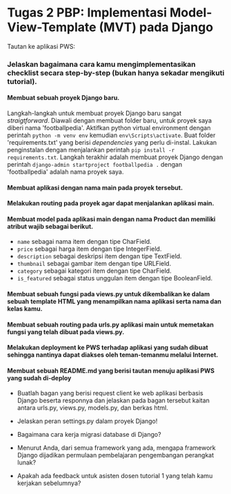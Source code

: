 # Tugas 2 PBP: Implementasi Model-View-Template (MVT) pada Django

Tautan ke aplikasi PWS: 

### Jelaskan bagaimana cara kamu mengimplementasikan checklist secara step-by-step (bukan hanya sekadar mengikuti tutorial).

#### Membuat sebuah proyek Django baru.
Langkah-langkah untuk membuat proyek Django baru sangat *straigtforward*. Diawali dengan membuat folder baru, untuk proyek saya diberi nama 'footballpedia'. Aktifkan python virtual environment dengan perintah `python -m venv env`  kemudian `env\Scripts\activate`. Buat folder 'requirements.txt' yang berisi *dependencies* yang perlu di-instal. Lakukan penginstalan dengan menjalankan perintah `pip install -r requirements.txt`. Langkah terakhir adalah membuat proyek Django dengan perintah `django-admin startproject footballpedia .` dengan 'footballpedia' adalah nama proyek saya.

#### Membuat aplikasi dengan nama main pada proyek tersebut.


#### Melakukan routing pada proyek agar dapat menjalankan aplikasi main.


#### Membuat model pada aplikasi main dengan nama Product dan memiliki atribut wajib sebagai berikut.
- `name` sebagai nama item dengan tipe CharField.
- `price` sebagai harga item dengan tipe IntegerField.
- `description` sebagai deskripsi item dengan tipe TextField.
- `thumbnail` sebagai gambar item dengan tipe URLField.
- `category` sebagai kategori item dengan tipe CharField.
- `is_featured` sebagai status unggulan item dengan tipe BooleanField.



#### Membuat sebuah fungsi pada views.py untuk dikembalikan ke dalam sebuah template HTML yang menampilkan nama aplikasi serta nama dan kelas kamu.


#### Membuat sebuah routing pada urls.py aplikasi main untuk memetakan fungsi yang telah dibuat pada views.py.


####  Melakukan deployment ke PWS terhadap aplikasi yang sudah dibuat sehingga nantinya dapat diakses oleh teman-temanmu melalui Internet.


#### Membuat sebuah README.md yang berisi tautan menuju aplikasi PWS yang sudah di-deploy



- Buatlah bagan yang berisi request client ke web aplikasi berbasis Django beserta responnya dan jelaskan pada bagan tersebut kaitan antara urls.py, views.py, models.py, dan berkas html.



- Jelaskan peran settings.py dalam proyek Django!



- Bagaimana cara kerja migrasi database di Django?



- Menurut Anda, dari semua framework yang ada, mengapa framework Django dijadikan permulaan pembelajaran pengembangan perangkat lunak?



- Apakah ada feedback untuk asisten dosen tutorial 1 yang telah kamu kerjakan sebelumnya?


